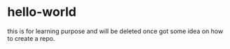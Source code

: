 # hello-world
this is for learning purpose and will be deleted once got some idea on how to create a repo.
